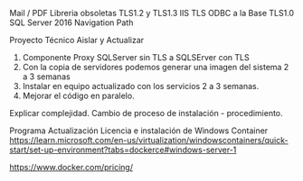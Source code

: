 Mail / PDF
Libreria obsoletas
TLS1.2 y TLS1.3
IIS TLS
ODBC a la Base TLS1.0
SQL Server 2016
Navigation Path

Proyecto Técnico Aislar y Actualizar

1. Componente Proxy SQLServer sin TLS a SQLSErver con TLS
1. Con la copia de servidores podemos generar una imagen del sistema 2 a 3 semanas
1. Instalar en equipo actualizado con los servicios 2 a 3 semanas.
1. Mejorar el código en paralelo.

Explicar complejidad.
Cambio de proceso de instalación - procedimiento.


Programa Actualización
Licencia e instalación de Windows Container
https://learn.microsoft.com/en-us/virtualization/windowscontainers/quick-start/set-up-environment?tabs=dockerce#windows-server-1

https://www.docker.com/pricing/

